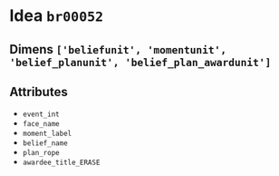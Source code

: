# Idea `br00052`

## Dimens `['beliefunit', 'momentunit', 'belief_planunit', 'belief_plan_awardunit']`

## Attributes
- `event_int`
- `face_name`
- `moment_label`
- `belief_name`
- `plan_rope`
- `awardee_title_ERASE`
